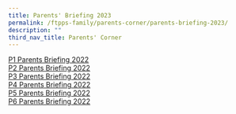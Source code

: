 ```yaml
---
title: Parents' Briefing 2023
permalink: /ftpps-family/parents-corner/parents-briefing-2023/
description: ""
third_nav_title: Parents' Corner
---
```


[P1 Parents Briefing 2022](/files/Parents'%20Briefing%202022/E-BRIEFING%20FOR%20PARENTS%202022_MASTER%20COPY_P1_website.pdf)
<br>
[P2 Parents Briefing 2022](/files/Parents'%20Briefing%202022/E-BRIEFING%20FOR%20PARENTS%202022_MASTER%20COPY_P2_website.pdf)
<br>
[P3 Parents Briefing 2022](/files/E-BRIEFING%20FOR%20PARENTS%202022_MASTER%20COPY_P3_Website.pdf)
<br>
[P4 Parents Briefing 2022](/files/Parents'%20Briefing%202022/E-BRIEFING%20FOR%20PARENTS%202022_MASTER%20COPY_P4_Website.pdf)
<br>
[P5 Parents Briefing 2022](/files/Parents'%20Briefing%202022/E-BRIEFING%20FOR%20PARENTS%202022_MASTER%20COPY_P5_Website.pdf)
<br>
[P6 Parents Briefing 2022](/files/Parents'%20Briefing%202022/E-BRIEFING%20FOR%20PARENTS%202022_MASTER%20COPY_P6_Website.pdf)
